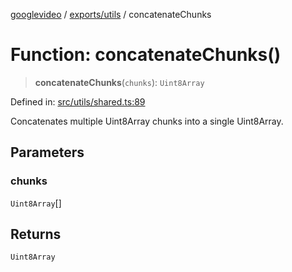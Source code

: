 [googlevideo](../../../README.md) / [exports/utils](../README.md) / concatenateChunks

# Function: concatenateChunks()

> **concatenateChunks**(`chunks`): `Uint8Array`

Defined in: [src/utils/shared.ts:89](https://github.com/LuanRT/googlevideo/blob/5b84100979befab767d819a9606dde964d469341/src/utils/shared.ts#L89)

Concatenates multiple Uint8Array chunks into a single Uint8Array.

## Parameters

### chunks

`Uint8Array`[]

## Returns

`Uint8Array`
